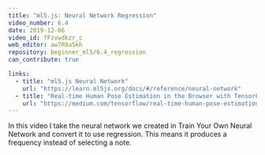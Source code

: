 ```yaml
---
title: "ml5.js: Neural Network Regression"
video_number: 6.4
date: 2019-12-06
video_id: fFzvwdkzr_c
web_editor: aw7R9aSkh
repository: beginner_ml5/6.4_regression
can_contribute: true

links:
  - title: "ml5.js Neural Network"
    url: "https://learn.ml5js.org/docs/#/reference/neural-network"
  - title: "Real-time Human Pose Estimation in the Browser with TensorFlow.js"
    url: "https://medium.com/tensorflow/real-time-human-pose-estimation-in-the-browser-with-tensorflow-js-7dd0bc881cd5"
---
```

In this video I take the neural network we created in Train Your Own Neural Network and convert it to use regression. This means it produces a frequency instead of selecting a note.
